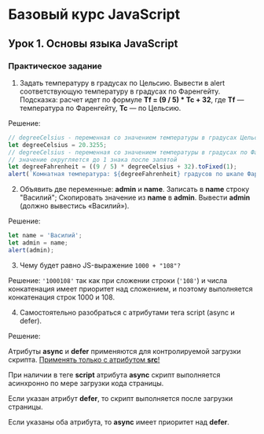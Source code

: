 # Базовый курс JavaScript
## Урок 1. Основы языка JavaScript
### Практическое задание
1. Задать температуру в градусах по Цельсию.
Вывести в alert соответствующую температуру в градусах по Фаренгейту.
Подсказка: расчет идет по формуле **Tf = (9 / 5) * Tc + 32**,
где **Tf** — температура по Фаренгейту, **Tc** — по Цельсию.

Решение:
```js
// degreeCelsius - переменная со значением температуры в градусах Цельсия
let degreeCelsius = 20.3255;
// degreeCelsius - переменная со значением температуры в градусах по Фаренгейту.
// значение округляется до 1 знака после запятой
let degreeFahrenheit = ((9 / 5) * degreeCelsius + 32).toFixed(1);
alert(`Комнатная температура: ${degreeFahrenheit} градусов по шкале Фаренгейта`);
```

2. Объявить две переменные: **admin** и **name**. Записать в **name** строку "Василий";
Скопировать значение из **name** в **admin**. Вывести **admin** (должно вывестись «Василий»).

Решение:
```js
let name = 'Василий';
let admin = name;
alert(admin);
```

3. Чему будет равно JS-выражение `1000 + "108"?`

Решение:
`'1000108'` так как при сложении строки (`'108'`) и числа конкатенация имеет приоритет над сложением, и поэтому выполняется конкатенация строк 1000 и 108.

4. Самостоятельно разобраться с атрибутами тега script (async и defer).

Решение:

Атрибуты **async** и **defer** применяются для контролируемой загрузки скрипта. <u>Применять только с атрибутом **src**!</u>

При наличии в теге **script** атрибута **async** скрипт выполняется асинхронно по мере загрузки кода страницы.

Если указан атрибут **defer**, то скрипт выполняется после загрузки страницы.

Если указаны оба атрибута, то **async** имеет приоритет над **defer**.
